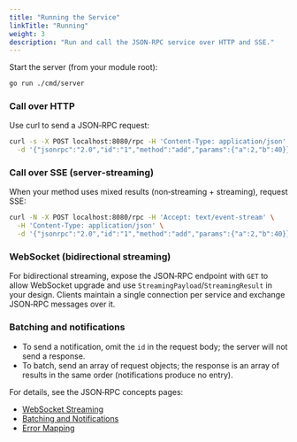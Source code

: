 ```yaml
---
title: "Running the Service"
linkTitle: "Running"
weight: 3
description: "Run and call the JSON‑RPC service over HTTP and SSE."
---
```


Start the server (from your module root):

```bash
go run ./cmd/server
```

### Call over HTTP

Use curl to send a JSON‑RPC request:

```bash
curl -s -X POST localhost:8080/rpc -H 'Content-Type: application/json' \
  -d '{"jsonrpc":"2.0","id":"1","method":"add","params":{"a":2,"b":40}}'
```

### Call over SSE (server‑streaming)

When your method uses mixed results (non‑streaming + streaming), request SSE:

```bash
curl -N -X POST localhost:8080/rpc -H 'Accept: text/event-stream' \
  -H 'Content-Type: application/json' \
  -d '{"jsonrpc":"2.0","id":"1","method":"add","params":{"a":2,"b":40}}'
```

### WebSocket (bidirectional streaming)

For bidirectional streaming, expose the JSON‑RPC endpoint with `GET` to allow WebSocket upgrade and use `StreamingPayload`/`StreamingResult` in your design. Clients maintain a single connection per service and exchange JSON‑RPC messages over it.

### Batching and notifications

- To send a notification, omit the `id` in the request body; the server will not send a response.
- To batch, send an array of request objects; the response is an array of results in the same order (notifications produce no entry).

For details, see the JSON‑RPC concepts pages:

- [WebSocket Streaming](../../4-concepts/7-jsonrpc/4-websocket-streaming)
- [Batching and Notifications](../../4-concepts/7-jsonrpc/5-batching-and-notifications)
- [Error Mapping](../../4-concepts/7-jsonrpc/6-error-mapping)


